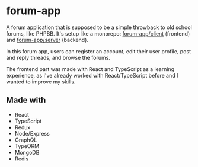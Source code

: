 # forum-app

A forum application that is supposed to be a simple throwback to old school forums, like PHPBB. It's setup like a monorepo: [forum-app/client](https://github.com/moratelli/forum-app/tree/master/client) (frontend) and [forum-app/server](https://github.com/moratelli/forum-app/tree/master/server) (backend).

In this forum app, users can register an account, edit their user profile, post and reply threads, and browse the forums. 

The frontend part was made with React and TypeScript as a learning experience, as I've already worked with React/TypeScript before and I wanted to improve my skills.

## Made with

- React
- TypeScript
- Redux
- Node/Express
- GraphQL
- TypeORM
- MongoDB
- Redis
